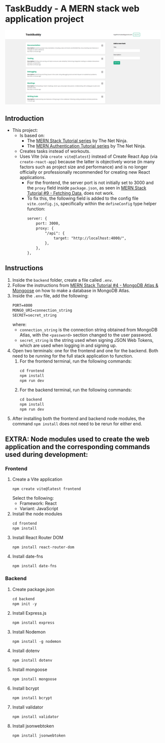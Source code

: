 # TaskBuddy - A MERN stack web application project
![TaskBuddy Project Image](/_readme_images/TaskBuddy.png "TaskBuddy Project Image")
## Introduction
* This project:
    * Is based on:
        * The [MERN Stack Tutorial series](https://www.youtube.com/playlist?list=PL4cUxeGkcC9iJ_KkrkBZWZRHVwnzLIoUE) by The Net Ninja.
        * The [MERN Authentication Tutorial series](https://www.youtube.com/playlist?list=PL4cUxeGkcC9g8OhpOZxNdhXggFz2lOuCT) by The Net Ninja.
    * Creates tasks instead of workouts.
    * Uses Vite (via `create vite@latest`) instead of Create React App (via `create-react-app`) because the latter is objectively worse (in many factors such as project size and performance) and is no longer officially or professionally recommended for creating new React applications.
        * For the frontend, the server port is not initially set to 3000 and the `proxy` field inside `package.json`, as seen in [MERN Stack Tutorial #9 - Fetching Data](https://www.youtube.com/watch?v=MEab_a19ZGk), does not work.
        * To fix this, the following field is added to the config file `vite.config.js`, specifically within the `defineConfig` type helper function:
            ```
            server: {
                port: 3000,
                proxy: {
                    "/api": {
                        target: "http://localhost:4000/",
                    },
                },
            },
            ```

## Instructions
1. Inside the `backend` folder, create a file called `.env`.
2. Follow the instructions from [MERN Stack Tutorial #4 - MongoDB Atlas & Mongoose](https://www.youtube.com/watch?v=s0anSjEeua8) on how to make a database in MongoDB Atlas.
3. Inside the `.env` file, add the following:
    ```
    PORT=4000
    MONGO_URI=connection_string
    SECRET=secret_string
    ```
    where:
    * `connection_string` is the connection string obtained from MongoDB Atlas, with the `<password>` section changed to the user password.
    * `secret_string` is the string used when signing JSON Web Tokens, which are used when logging in and signing up.
4. Open two terminals: one for the frontend and one for the backend. Both need to be running for the full stack application to function.
    1. For the frontend terminal, run the following commands:
        ```
        cd frontend
        npm install
        npm run dev
        ```
    2. For the backend terminal, run the following commands:
        ```
        cd backend
        npm install
        npm run dev
        ```
5. After installing both the frontend and backend node modules, the command `npm install` does not need to be rerun for either end. 

## EXTRA: Node modules used to create the web application and the corresponding commands used during development:
### Frontend
1. Create a Vite application
    ```
    npm create vite@latest frontend
    ```
    Select the following:
    * Framework: React
    * Variant: JavaScript
2. Install the node modules
    ```
    cd frontend
    npm install
    ```
3. Install React Router DOM
    ```
    npm install react-router-dom
    ```
4. Install date-fns
    ```
    npm install date-fns
    ```

### Backend
1. Create package.json
    ```
    cd backend
    npm init -y 
    ```
2. Install Express.js
    ```
    npm install express
    ```
3. Install Nodemon
    ```
    npm install -g nodemon
    ```
4. Install dotenv
    ```
    npm install dotenv
    ```
5. Install mongoose
    ```
    npm install mongoose
    ```
6. Install bcrypt
    ```
    npm install bcrypt
    ```
6. Install validator
    ```
    npm install validator
    ```
7. Install jsonwebtoken
    ```
    npm install jsonwebtoken
    ```